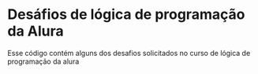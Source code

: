 <h1>Desáfios de lógica de programação da Alura</h1>
<p>Esse código contém alguns dos desafios solicitados no curso de lógica de programação da alura</p>
